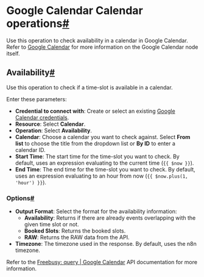 [](https://github.com/n8n-io/n8n-docs/edit/main/docs/integrations/builtin/app-nodes/n8n-nodes-base.googlecalendar/calendar-operations.md "Edit this page")

# Google Calendar Calendar operations[#](#google-calendar-calendar-operations "Permanent link")

Use this operation to check availability in a calendar in Google Calendar. Refer to [Google Calendar](../) for more information on the Google Calendar node itself.

## Availability[#](#availability "Permanent link")

Use this operation to check if a time-slot is available in a calendar.

Enter these parameters:

*   **Credential to connect with**: Create or select an existing [Google Calendar credentials](../../../credentials/google/).
*   **Resource**: Select **Calendar**.
*   **Operation**: Select **Availability**.
*   **Calendar**: Choose a calendar you want to check against. Select **From list** to choose the title from the dropdown list or **By ID** to enter a calendar ID.
*   **Start Time**: The start time for the time-slot you want to check. By default, uses an expression evaluating to the current time (`{{ $now }}`).
*   **End Time**: The end time for the time-slot you want to check. By default, uses an expression evaluating to an hour from now (`{{ $now.plus(1, 'hour') }}`).

### Options[#](#options "Permanent link")

*   **Output Format**: Select the format for the availability information:
    *   **Availability**: Returns if there are already events overlapping with the given time slot or not.
    *   **Booked Slots**: Returns the booked slots.
    *   **RAW**: Returns the RAW data from the API.
*   **Timezone**: The timezone used in the response. By default, uses the n8n timezone.

Refer to the [Freebusy: query | Google Calendar](https://developers.google.com/calendar/api/v3/reference/freebusy/query) API documentation for more information.